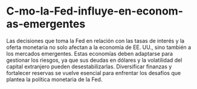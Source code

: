 # C-mo-la-Fed-influye-en-econom-as-emergentes
Las decisiones que toma la Fed en relación con las tasas de interés y la oferta monetaria no solo afectan a la economía de EE. UU., sino también a los mercados emergentes. Estas economías deben adaptarse para gestionar los riesgos, ya que sus deudas en dólares y la volatilidad del capital extranjero pueden desestabilizarlas. Diversificar finanzas y fortalecer reservas se vuelve esencial para enfrentar los desafíos que plantea la política monetaria de la Fed.

